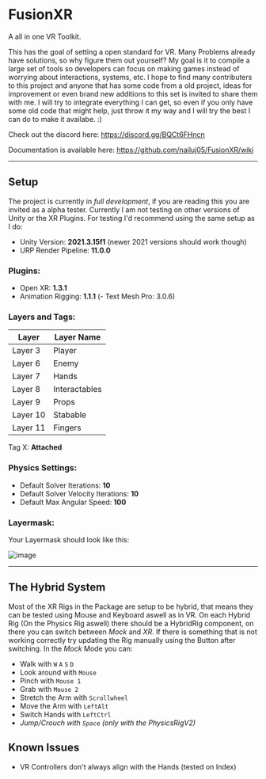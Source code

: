 # FusionXR
A all in one VR Toolkit.

This has the goal of setting a open standard for VR. Many Problems already have solutions, so why figure them out yourself?
My goal is it to compile a large set of tools so developers can focus on making games instead of worrying about interactions, systems, etc.
I hope to find many contributers to this project and anyone that has some code from a old project, ideas for improvement or even brand new additions to this set is invited to share them with me. I will try to integrate everything I can get, so even if you only have some old code that might help, just throw it my way and I will try the best I can do to make it availabe. :)

Check out the discord here:
https://discord.gg/BQCt6FHncn

Documentation is available here:
https://github.com/nailuj05/FusionXR/wiki

---

## Setup
The project is currently in *full development*, if you are reading this you are invited as a alpha tester. Currently I am not testing on other versions of Unity or the XR Plugins. 
For testing I'd recommend using the same setup as I do:
- Unity Version: **2021.3.15f1** (newer 2021 versions should work though)
- URP Render Pipeline: **11.0.0**

### Plugins:
- Open XR: **1.3.1**
- Animation Rigging: **1.1.1**
(- Text Mesh Pro: 3.0.6)

### Layers and Tags:
| Layer   | Layer Name   |
|---------|--------------|
| Layer 3 | Player       |
| Layer 6 | Enemy        |
| Layer 7 | Hands        |
| Layer 8 | Interactables|
| Layer 9 | Props        |
| Layer 10| Stabable     |
| Layer 11| Fingers      |

Tag X: **Attached**

### Physics Settings:
- Default Solver Iterations: **10**
- Default Solver Velocity Iterations: **10**
- Default Max Angular Speed: **100**

### Layermask:
Your Layermask should look like this:

![image](https://user-images.githubusercontent.com/57530068/158584303-d674ac52-b746-48bc-94c8-a5c84f103acf.png)

---

## The Hybrid System
Most of the XR Rigs in the Package are setup to be hybrid, that means they can be tested using Mouse and Keyboard aswell as in VR. On each Hybrid Rig (On the Physics Rig aswell) there should be a HybridRig component, on there you can switch between *Mock* and *XR*.
If there is something that is not working correctly try updating the Rig manually using the Button after switching.
In the *Mock* Mode you can:
- Walk with `W` `A` `S` `D`
- Look around with `Mouse`
- Pinch with `Mouse 1`
- Grab with `Mouse 2`
- Stretch the Arm with `Scrollwheel`
- Move the Arm with `LeftAlt`
- Switch Hands with `LeftCtrl`
- *Jump/Crouch with `Space` (only with the PhysicsRigV2)*

## Known Issues
- VR Controllers don't always align with the Hands (tested on Index)
